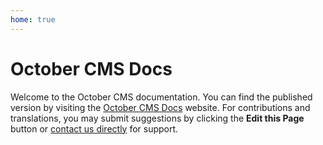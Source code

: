 ```yaml
---
home: true
---
```


# October CMS Docs

Welcome to the October CMS documentation. You can find the published version by visiting the [October CMS Docs](https://docs.octobercms.com) website. For contributions and translations, you may submit suggestions by clicking the **Edit this Page** button or [contact us directly](https://octobercms.com/contact) for support.

<Redirect to="3.x/setup/installation" />
